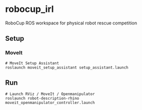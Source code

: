 # robocup_irl
RoboCup ROS workspace for physical robot rescue competition

## Setup 
### MoveIt

```
# MoveIt Setup Assistant
roslaunch moveit_setup_assistant setup_assistant.launch 
```   

## Run
```
# Launch RViz / MoveIt / Openmanipulator
roslaunch robot-description-rhino moveit_openmanipulator_controller.launch
```

